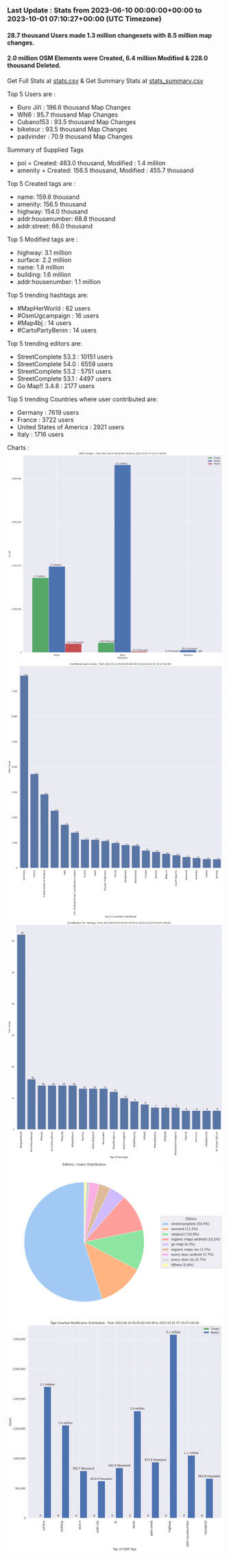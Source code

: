 ### Last Update : Stats from 2023-06-10 00:00:00+00:00 to 2023-10-01 07:10:27+00:00 (UTC Timezone)

#### 28.7 thousand Users made 1.3 million changesets with 8.5 million map changes.
#### 2.0 million OSM Elements were Created, 6.4 million Modified & 228.0 thousand Deleted.
Get Full Stats at [stats.csv](/stats/fieldmappers/Daily/stats.csv)
 & Get Summary Stats at [stats_summary.csv](/stats/fieldmappers/Daily/stats_summary.csv)

Top 5 Users are : 
- Đuro Jiří : 196.6 thousand Map Changes
- WN6 : 95.7 thousand Map Changes
- Cubano153 : 93.5 thousand Map Changes
- biketeur : 93.5 thousand Map Changes
- padvinder : 70.9 thousand Map Changes

Summary of Supplied Tags
- poi = Created: 463.0 thousand, Modified : 1.4 million
- amenity = Created: 156.5 thousand, Modified : 455.7 thousand


Top 5 Created tags are :
- name: 159.6 thousand
- amenity: 156.5 thousand
- highway: 154.0 thousand
- addr:housenumber: 68.8 thousand
- addr:street: 66.0 thousand


Top 5 Modified tags are :
- highway: 3.1 million
- surface: 2.2 million
- name: 1.8 million
- building: 1.6 million
- addr:housenumber: 1.1 million


Top 5 trending hashtags are:
- #MapHerWorld : 62 users
- #OsmUgcampaign : 16 users
- #Map4bj : 14 users
- #CartoPartyBenin : 14 users


Top 5 trending editors are:
- StreetComplete 53.3 : 10151 users
- StreetComplete 54.0 : 6559 users
- StreetComplete 53.2 : 5751 users
- StreetComplete 53.1 : 4497 users
- Go Map!! 3.4.8 : 2177 users


Top 5 trending Countries where user contributed are:
- Germany : 7619 users
- France : 3722 users
- United States of America : 2921 users
- Italy : 1716 users


 Charts : 
![Alt text](./stats_osm_changes.png) 
![Alt text](./stats_users_per_country.png) 
![Alt text](./stats_users_per_hashtag.png) 
![Alt text](./stats_editors_pie_chart.png) 
![Alt text](./stats_tags.png) 

